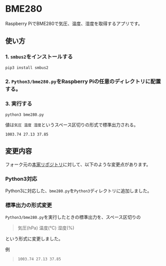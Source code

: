 # BME280

Raspberry PiでBME280で気圧、温度、湿度を取得するアプリです。
## 使い方
### 1. `smbus2`をインストールする
```shell
pip3 install smbus2
```

### 2. `Python3/bme280.py`をRaspberry Piの任意のディレクトリに配置する。

### 3. 実行する
```
python3 bme280.py 
```
値は`気圧 温度 湿度`というスペース区切りの形式で標準出力される。
```
1003.74 27.13 37.85
```

## 変更内容
フォーク元の[本家リポジトリ](https://github.com/SWITCHSCIENCE/BME280)に対して、以下のような変更点があります。
### Python3対応
Python3に対応した、`bme280.py`を`Python3`ディレクトリに追加しました。

### 標準出力の形式変更
`Python3/bme280.py`を実行したときの標準出力を、スペース区切りの
> 気圧(hPa) 温度(°C) 湿度(%)

という形式に変更しました。

例
> ``` 1003.74 27.13 37.85 ```
